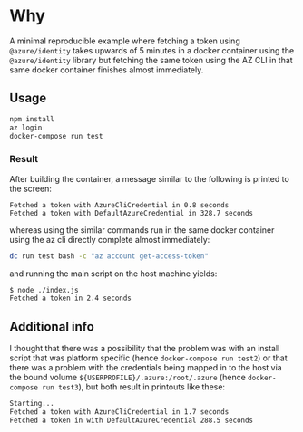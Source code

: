 # Why

A minimal reproducible example where fetching a token using `@azure/identity`
takes upwards of 5 minutes in a docker container using the `@azure/identity`
library but fetching the same token using the AZ CLI in that same docker
container finishes almost immediately.

## Usage

```bash
npm install
az login
docker-compose run test
```

### Result

After building the container, a message similar to the following is printed to the screen:

```Text
Fetched a token with AzureCliCredential in 0.8 seconds
Fetched a token with DefaultAzureCredential in 328.7 seconds
```

whereas using the similar commands run in the same docker container using the az cli directly complete almost immediately:

```bash
dc run test bash -c "az account get-access-token"
```

and running the main script on the host machine yields:

```bash
$ node ./index.js
Fetched a token in 2.4 seconds
```

## Additional info

I thought that there was a possibility that the problem was with an install
script that was platform specific (hence `docker-compose run test2`) or that
there was a problem with the credentials being mapped in to the host via the
bound volume `${USERPROFILE}/.azure:/root/.azure` (hence `docker-compose run
test3`), but both result in printouts like these:

```txt
Starting...
Fetched a token with AzureCliCredential in 1.7 seconds
Fetched a token in with DefaultAzureCredential 288.5 seconds
```
